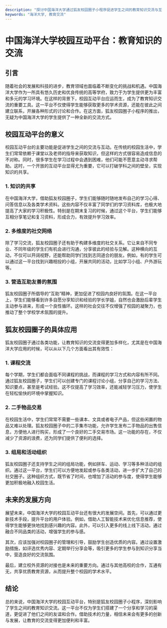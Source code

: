 ```yaml
---
description: "探讨中国海洋大学通过狐友校园圈子小程序促进学生之间的教育知识交流与互动，提高学术氛围。"
keywords: "海洋大学, 教育交流"
---
```

# 中国海洋大学校园互动平台：教育知识的交流

## 引言

随着社会的发展和科技的进步，教育领域也面临着不断变化的挑战和机遇。中国海洋大学作为一所具有悠久历史和优良传统的高等学府，致力于为学生提供更为丰富和多元的学习环境。在这样的背景下，校园互动平台应运而生，成为了教育知识交流的重要工具。这一平台不仅使得学生能够获取更多的学术资源，还能在彼此之间建立联系，开展各种形式的讨论和合作。在这方面，狐友校园圈子小程序的推出，无疑为中国海洋大学的学生提供了一种全新的交流方式。

## 校园互动平台的意义

校园互动平台的主要功能是促进学生之间的交流与互动。在传统的校园生活中，学生们常常依赖于课堂以及老师的指导来获取知识，但这样的方式很容易造成信息的不对称。同时，很多学生在学习过程中会遇到困难，他们可能不愿意主动寻求帮助。这时，一个开放的互动平台显得尤为重要，它可以打破学科之间的壁垒，实现知识的共享。

### 1. 知识的共享

在中国海洋大学，借助狐友校园圈子，学生们能够随时随地发布自己的学习心得、问答信息以及各类学术资料。这些内容不仅丰富了同学们的学习资料库，也极大地提高了大家的学习积极性。特别是在期末复习的时候，通过这个平台，学生们能够互相分享笔记和复习资料，形成合力，有效提升学习效率。

### 2. 多维度的社交网络

除了学习交流，狐友校园圈子还有助于构建多维度的社交关系。它让来自不同专业、不同年级的学生们有机会进行沟通，分享彼此的经验与见解。这种横向的互动，不仅可以开阔视野，还能帮助同学们找到志同道合的朋友。例如，有的学生可以通过这一平台找到兴趣相投的小组，开展共同的活动，比如学习小组、户外游玩等。

### 3. 营造互助友善的氛围

狐友校园圈子所倡导的“互助”精神，更加促进了校园内良好的氛围。在这一平台上，学生们能够看到许多自愿分享知识和经验的学长学姐，自然也会激励后辈学生主动参与进来，形成一个良性循环。这样的社会交往不仅增强了校园的凝聚力，也推动了整个学校学术氛围的提升。

## 狐友校园圈子的具体应用

狐友校园圈子通过各类功能，让教育知识的交流变得更加多样化，尤其是在中国海洋大学应用的时候，可以从以下几个方面看出其有效性：

### 1. 课程交流

每个学期，学生们都会面临不同课程的挑战，而课程的学习方式和内容有所不同。通过狐友校园圈子，学生们可以创建专门的课程讨论小组，分享自己的学习方法、知识要点，甚至是考试经验。这不仅提高了学习效率，还能减轻学习压力，使学生在轻松愉快的环境中掌握知识。

### 2. 二手物品交易

在校园生活中，学生们常常不需要一些课本、文具或者电子产品，但这些闲置的物品又难以处理。狐友校园圈子中的二手集市功能，允许学生发布二手物品的出售信息，方便他人进行购买，形成了一个良好的二手交易市场。这一功能的存在，不仅减少了资源的浪费，还为同学们提供了便利的选择。

### 3. 组局和活动组织

狐友校园圈子还支持学生之间的组局功能，例如拼车、运动、学习等多种活动的组织。通过这一平台，学生们可以方便地发起或参与各类活动，进一步扩大了自己的社交圈子。这种组织方式，既节省了时间，也增加了活动的参与度，使得学生能够更加积极地融入校园生活。

## 未来的发展方向

展望未来，中国海洋大学的校园互动平台还有很大的发展空间。首先，可以通过更新技术手段，提升平台的用户体验。例如，借助人工智能技术来优化信息推荐，使得学生能够更快地找到感兴趣的内容。此外，可以引入更多的线上线下活动，通过融合不同品类的活动，增强学生的参与感。

其次，应该加强对校园圈子的管理和引导，鼓励学生创造优质的内容。通过设置激励措施，如评选优秀内容、定期举行分享会等，吸引更多的学生参与到知识分享当中，营造良好的交流氛围。

最后，建立校外资源的对接也是未来的重要方向。通过与其他高校的合作，互通有无，共享优质教育资源，从而提升整个校园的学术水平。

## 结论

总的来说，中国海洋大学的校园互动平台，特别是狐友校园圈子小程序，深刻影响了学生之间的教育知识交流。这一平台不仅为学生们搭建了一个分享和学习的渠道，更促进了他们之间的友谊和合作。借助技术的力量，相信未来会有更多的创新与发展，让教育的交流变得更加便利和丰富。
